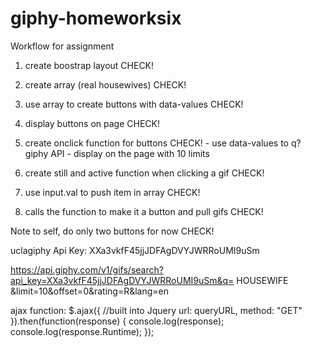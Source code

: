 # giphy-homeworksix

Workflow for assignment
1. create boostrap layout CHECK!
2. create array (real housewives) CHECK!
3. use array to create buttons with data-values CHECK!
4. display buttons on page CHECK!
5. create onclick function for buttons CHECK!
        - use data-values to q? giphy API
        - display on the page with 10 limits
        
6. create still and active function when clicking a gif CHECK!
7. use input.val to push item in array CHECK!
7. calls the function to make it a button and pull gifs CHECK!

Note to self, do only two buttons for now CHECK!

uclagiphy
Api Key:
XXa3vkfF45jjJDFAgDVYJWRRoUMI9uSm


https://api.giphy.com/v1/gifs/search?api_key=XXa3vkfF45jjJDFAgDVYJWRRoUMI9uSm&q=
HOUSEWIFE
&limit=10&offset=0&rating=R&lang=en


ajax function:
    $.ajax({  //built into Jquery 
      url: queryURL,
      method: "GET"
    }).then(function(response) {
      console.log(response);
      console.log(response.Runtime);
    });
